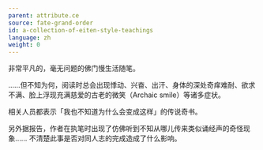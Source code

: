 ```yaml
---
parent: attribute.ce
source: fate-grand-order
id: a-collection-of-eiten-style-teachings
language: zh
weight: 0
---
```


非常平凡的，毫无问题的佛门慢生活随笔。

……但不知为何，阅读时总会出现悸动、兴奋、出汗、身体的深处奇痒难耐、欲求不满、脸上浮现充满慈爱的古老的微笑（Archaic smile）等诸多症状。

相关人员都表示「我也不知道为什么会变成这样」的传说奇书。

另外据报告，作者在执笔时出现了仿佛听到不知从哪儿传来类似诵经声的奇怪现象……
不清楚此事是否对同人志的完成造成了什么影响。
